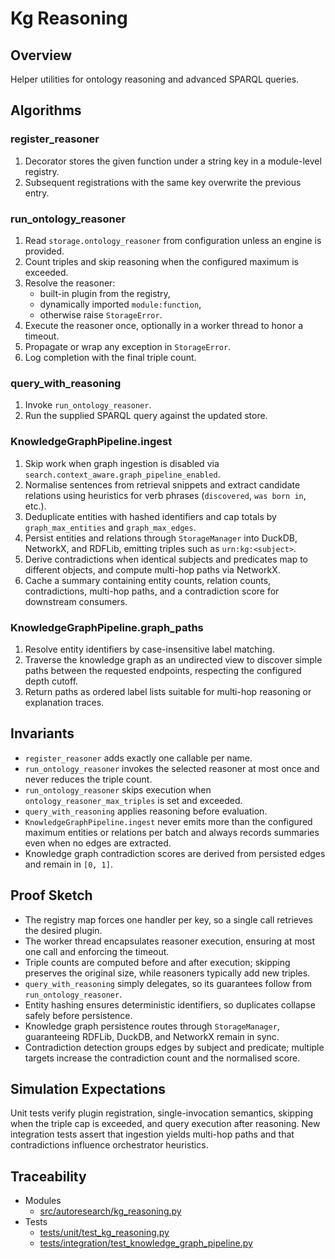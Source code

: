 # Kg Reasoning

## Overview

Helper utilities for ontology reasoning and advanced SPARQL queries.

## Algorithms

### register_reasoner
1. Decorator stores the given function under a string key in a module-level
   registry.
2. Subsequent registrations with the same key overwrite the previous entry.

### run_ontology_reasoner
1. Read `storage.ontology_reasoner` from configuration unless an engine is
   provided.
2. Count triples and skip reasoning when the configured maximum is exceeded.
3. Resolve the reasoner:
   - built-in plugin from the registry,
   - dynamically imported `module:function`,
   - otherwise raise `StorageError`.
4. Execute the reasoner once, optionally in a worker thread to honor a
   timeout.
5. Propagate or wrap any exception in `StorageError`.
6. Log completion with the final triple count.

### query_with_reasoning
1. Invoke `run_ontology_reasoner`.
2. Run the supplied SPARQL query against the updated store.

### KnowledgeGraphPipeline.ingest
1. Skip work when graph ingestion is disabled via
   `search.context_aware.graph_pipeline_enabled`.
2. Normalise sentences from retrieval snippets and extract candidate relations
   using heuristics for verb phrases (`discovered`, `was born in`, etc.).
3. Deduplicate entities with hashed identifiers and cap totals by
   `graph_max_entities` and `graph_max_edges`.
4. Persist entities and relations through `StorageManager` into DuckDB,
   NetworkX, and RDFLib, emitting triples such as `urn:kg:<subject>`.
5. Derive contradictions when identical subjects and predicates map to
   different objects, and compute multi-hop paths via NetworkX.
6. Cache a summary containing entity counts, relation counts, contradictions,
   multi-hop paths, and a contradiction score for downstream consumers.

### KnowledgeGraphPipeline.graph_paths
1. Resolve entity identifiers by case-insensitive label matching.
2. Traverse the knowledge graph as an undirected view to discover simple paths
   between the requested endpoints, respecting the configured depth cutoff.
3. Return paths as ordered label lists suitable for multi-hop reasoning or
   explanation traces.

## Invariants

- `register_reasoner` adds exactly one callable per name.
- `run_ontology_reasoner` invokes the selected reasoner at most once and
  never reduces the triple count.
- `run_ontology_reasoner` skips execution when `ontology_reasoner_max_triples`
  is set and exceeded.
- `query_with_reasoning` applies reasoning before evaluation.
- `KnowledgeGraphPipeline.ingest` never emits more than the configured maximum
  entities or relations per batch and always records summaries even when no
  edges are extracted.
- Knowledge graph contradiction scores are derived from persisted edges and
  remain in `[0, 1]`.

## Proof Sketch

- The registry map forces one handler per key, so a single call retrieves the
  desired plugin.
- The worker thread encapsulates reasoner execution, ensuring at most one
  call and enforcing the timeout.
- Triple counts are computed before and after execution; skipping preserves
  the original size, while reasoners typically add new triples.
- `query_with_reasoning` simply delegates, so its guarantees follow from
  `run_ontology_reasoner`.
- Entity hashing ensures deterministic identifiers, so duplicates collapse
  safely before persistence.
- Knowledge graph persistence routes through `StorageManager`, guaranteeing
  RDFLib, DuckDB, and NetworkX remain in sync.
- Contradiction detection groups edges by subject and predicate; multiple
  targets increase the contradiction count and the normalised score.

## Simulation Expectations

Unit tests verify plugin registration, single-invocation semantics, skipping
when the triple cap is exceeded, and query execution after reasoning. New
integration tests assert that ingestion yields multi-hop paths and that
contradictions influence orchestrator heuristics.

## Traceability

- Modules
  - [src/autoresearch/kg_reasoning.py][m1]
- Tests
  - [tests/unit/test_kg_reasoning.py][t1]
  - [tests/integration/test_knowledge_graph_pipeline.py][t2]

[m1]: ../../src/autoresearch/kg_reasoning.py
[t1]: ../../tests/unit/test_kg_reasoning.py
[t2]: ../../tests/integration/test_knowledge_graph_pipeline.py
